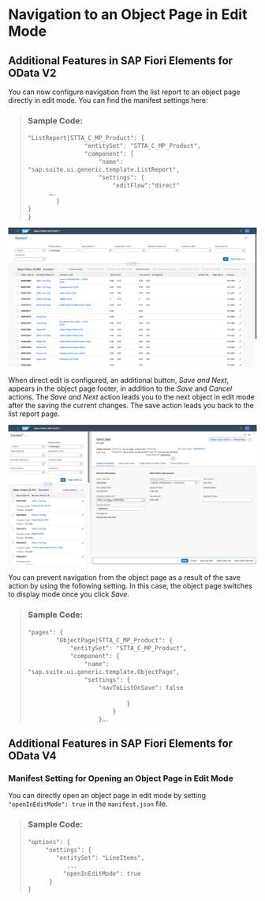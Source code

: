 <!-- loio8665847a17a14e1abdcebe3e235c8c68 -->

# Navigation to an Object Page in Edit Mode



<a name="loio8665847a17a14e1abdcebe3e235c8c68__section_nd2_kmz_c1c"/>

## Additional Features in SAP Fiori Elements for OData V2

You can now configure navigation from the list report to an object page directly in edit mode. You can find the manifest settings here:

> ### Sample Code:  
> ```
> "ListReport|STTA_C_MP_Product": {
>                 "entitySet": "STTA_C_MP_Product",
>                 "component": {
>                     "name": "sap.suite.ui.generic.template.ListReport",
>                     "settings": {
>                         "editFlow":"direct"
> 		….
> 	      }
> }
> }
> 
> ```

![](images/Image_Navigation_to_an_Object_Page_in_Edit_Mode_1_087686b.png)

When direct edit is configured, an additional button, *Save and Next*, appears in the object page footer, in addition to the *Save* and *Cancel* actions. The *Save and Next* action leads you to the next object in edit mode after the saving the current changes. The save action leads you back to the list report page.

![](images/Image_Navigation_to_an_Object_Page_in_Edit_Mode_2_7ba89de.png)

You can prevent navigation from the object page as a result of the save action by using the following setting. In this case, the object page switches to display mode once you click *Save*.

> ### Sample Code:  
> ```
> "pages": {
>         "ObjectPage|STTA_C_MP_Product": {
>             "entitySet": "STTA_C_MP_Product",
>             "component": {
>                 "name": "sap.suite.ui.generic.template.ObjectPage",
>                 "settings": {
>                     "navToListOnSave": false
> 
>                             }
>                         }
>                     }….
> ```



<a name="loio8665847a17a14e1abdcebe3e235c8c68__section_x43_wmz_c1c"/>

## Additional Features in SAP Fiori Elements for OData V4



### Manifest Setting for Opening an Object Page in Edit Mode

You can directly open an object page in edit mode by setting `"openInEditMode": true` in the `manifest.json` file.

> ### Sample Code:  
> ```
> "options": {
>      "settings": {
>         "entitySet": "LineItems",
>            ...
> 			"openInEditMode": true
>       }
> }
> ```

